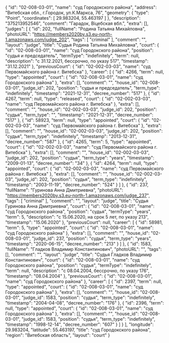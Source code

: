 {
    "id": "02-008-03-01",
    "name": "суд Городокского района",
    "address": "Витебская обл., г.Городок, ул.К.Маркса, 76",
    "geometry": {
        "type": "Point",
        "coordinates": [
            29.983204,
            55.463197
        ]
    },
    "description": "375213952546",
    "comment": "Гарадок, Віцебская вбл.",
    "extra": [],
    "judges": [
        {
            "id": 202,
            "fullName": "Родина Татьяна Михайловна",
            "photoURL": "https://members2020by.s3.eu-north-1.amazonaws.com/judge_202",
            "tags": [
                "criminal"
            ],
            "comment": "",
            "layout": "judge",
            "title": "Судья Родина Татьяна Михайловна",
            "court": {
                "id": "02-008-03-01",
                "name": "суд Городокского района",
                "position": "судья и председатель",
                "termType": "indefinitely",
                "term": null,
                "description": "c 31.12.2021, бессрочно, по указу 517",
                "timestamp": "31.12.2021"
            },
            "previousCourt": {
                "id": "02-002-03-03",
                "name": "суд Первомайского района г. Витебска"
            },
            "career": [
                {
                    "id": 4266,
                    "term": null,
                    "type": "appointed",
                    "court": {
                        "id": "02-008-03-01",
                        "name": "суд Городокского района"
                    },
                    "extra": [],
                    "comment": "",
                    "house_id": "02-008-03-01",
                    "judge_id": 202,
                    "position": "судья и председатель",
                    "term_type": "indefinitely",
                    "timestamp": "2021-12-31",
                    "decree_number": "517"
                },
                {
                    "id": 4267,
                    "term": null,
                    "type": "released",
                    "court": {
                        "id": "02-002-03-03",
                        "name": "суд Первомайского района г. Витебска"
                    },
                    "extra": [],
                    "comment": "",
                    "house_id": "02-002-03-03",
                    "judge_id": 202,
                    "position": "судья",
                    "term_type": "",
                    "timestamp": "2021-12-31",
                    "decree_number": "517"
                },
                {
                    "id": 58923,
                    "term": null,
                    "type": "appointed",
                    "court": {
                        "id": "02-002-03-03",
                        "name": "суд Первомайского района г. Витебска"
                    },
                    "extra": [],
                    "comment": "",
                    "house_id": "02-002-03-03",
                    "judge_id": 202,
                    "position": "судья",
                    "term_type": "indefinitely",
                    "timestamp": "2013-12-31",
                    "decree_number": "587"
                },
                {
                    "id": 4265,
                    "term": 5,
                    "type": "appointed",
                    "court": {
                        "id": "02-002-03-03",
                        "name": "суд Первомайского района г. Витебска"
                    },
                    "extra": [],
                    "comment": "",
                    "house_id": "02-002-03-03",
                    "judge_id": 202,
                    "position": "судья",
                    "term_type": "years",
                    "timestamp": "2009-01-13",
                    "decree_number": "34"
                },
                {
                    "id": 4264,
                    "term": null,
                    "type": "appointed",
                    "court": {
                        "id": "02-002-03-03",
                        "name": "суд Первомайского района г. Витебска"
                    },
                    "extra": [],
                    "comment": "",
                    "house_id": "02-002-03-03",
                    "judge_id": 202,
                    "position": "судья",
                    "term_type": "indefinitely",
                    "timestamp": "2003-11-19",
                    "decree_number": "524"
                }
            ]
        },
        {
            "id": 237,
            "fullName": "Гуринова Анна Дмитриевна",
            "photoURL": "https://members2020by.s3.eu-north-1.amazonaws.com/judge_237",
            "tags": [
                "criminal"
            ],
            "comment": "",
            "layout": "judge",
            "title": "Судья Гуринова Анна Дмитриевна",
            "court": {
                "id": "02-008-03-01",
                "name": "суд Городокского района",
                "position": "судья",
                "termType": "years",
                "term": 5,
                "description": "c 15.06.2020, на срок 5 лет, по указу 213",
                "timestamp": "15.06.2020"
            },
            "previousCourt": null,
            "career": [
                {
                    "id": 58981,
                    "term": 5,
                    "type": "appointed",
                    "court": {
                        "id": "02-008-03-01",
                        "name": "суд Городокского района"
                    },
                    "extra": [],
                    "comment": "",
                    "house_id": "02-008-03-01",
                    "judge_id": 237,
                    "position": "судья",
                    "term_type": "years",
                    "timestamp": "2020-06-15",
                    "decree_number": "213"
                }
            ]
        },
        {
            "id": 1583,
            "fullName": "Гладков Владимир Константинович",
            "photoURL": "",
            "tags": [],
            "comment": "",
            "layout": "judge",
            "title": "Судья Гладков Владимир Константинович",
            "court": {
                "id": "02-008-03-01",
                "name": "суд Городокского района",
                "position": "судья",
                "termType": "indefinitely",
                "term": null,
                "description": "c 08.04.2004, бессрочно, по указу 176",
                "timestamp": "08.04.2004"
            },
            "previousCourt": {
                "id": "02-008-03-01",
                "name": "суд Городокского района"
            },
            "career": [
                {
                    "id": 2397,
                    "term": null,
                    "type": "appointed",
                    "court": {
                        "id": "02-008-03-01",
                        "name": "суд Городокского района"
                    },
                    "extra": [],
                    "comment": "",
                    "house_id": "02-008-03-01",
                    "judge_id": 1583,
                    "position": "судья",
                    "term_type": "indefinitely",
                    "timestamp": "2004-04-08",
                    "decree_number": "176"
                },
                {
                    "id": 2396,
                    "term": null,
                    "type": "appointed",
                    "court": {
                        "id": "02-008-03-01",
                        "name": "суд Городокского района"
                    },
                    "extra": [],
                    "comment": "",
                    "house_id": "02-008-03-01",
                    "judge_id": 1583,
                    "position": "судья",
                    "term_type": "indefinitely",
                    "timestamp": "1998-12-14",
                    "decree_number": "607"
                }
            ]
        }
    ],
    "longitude": 29.983204,
    "latitude": 55.463197,
    "title": "суд Городокского района",
    "region": "Витебская область",
    "layout": "court"
}